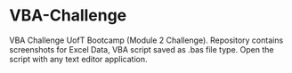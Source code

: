 # VBA-Challenge
VBA Challenge UofT Bootcamp (Module 2 Challenge).
Repository contains screenshots for Excel Data, VBA script saved as .bas file type.
Open the script with any text editor application.
